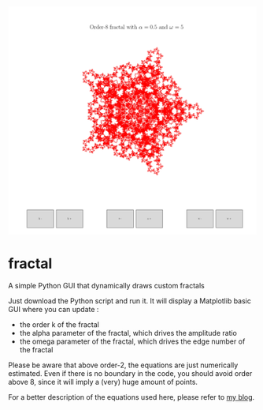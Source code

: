 ![fractals_picture](https://github.com/DonutMan06/DonutMan06/blob/main/fractal.png)


# fractal
A simple Python GUI that dynamically draws custom fractals

Just download the Python script and run it.
It will display a Matplotlib basic GUI where you can update :
* the order k of the fractal
* the alpha parameter of the fractal, which drives the amplitude ratio
* the omega parameter of the fractal, which drives the edge number of the fractal

Please be aware that above order-2, the equations are just numerically estimated.
Even if there is no boundary in the code, you should avoid order above 8, since it will imply a (very) huge amount of points.

For a better description of the equations used here, please refer to [my blog](http://blog.les-vigneron.fr/mathematique/cas-de-folie-circulaire/).
